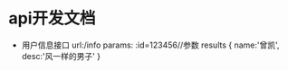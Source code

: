 # api开发文档
- 用户信息接口
    url:/info
    params: :id=123456//参数
    results
    {
        name:'曾凯',
        desc:'风一样的男子'
    }